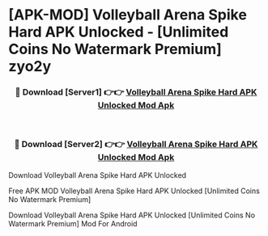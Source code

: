 # [APK-MOD] Volleyball Arena  Spike Hard APK Unlocked - [Unlimited Coins No Watermark Premium] zyo2y



<div align="center">
<h3>🔴 Download [Server1] 👉👉 <a href="https://momento.my/?title=Volleyball_Arena__Spike_Hard_APK_Unlocked">Volleyball Arena  Spike Hard APK Unlocked Mod Apk</a></h3><br>

<h3>🔴 Download [Server2] 👉👉 <a href="https://momento.my/?title=Volleyball_Arena__Spike_Hard_APK_Unlocked">Volleyball Arena  Spike Hard APK Unlocked Mod Apk</a></h3>
</div>



Download Volleyball Arena  Spike Hard APK Unlocked 

Free APK MOD Volleyball Arena  Spike Hard APK Unlocked [Unlimited Coins No Watermark Premium]

Download Volleyball Arena  Spike Hard APK Unlocked [Unlimited Coins No Watermark Premium] Mod For Android
